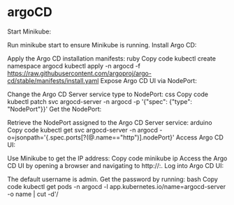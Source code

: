 # argoCD
Start Minikube:

Run minikube start to ensure Minikube is running.
Install Argo CD:

Apply the Argo CD installation manifests:
ruby
Copy code
kubectl create namespace argocd
kubectl apply -n argocd -f https://raw.githubusercontent.com/argoproj/argo-cd/stable/manifests/install.yaml
Expose Argo CD UI via NodePort:

Change the Argo CD Server service type to NodePort:
css
Copy code
kubectl patch svc argocd-server -n argocd -p '{"spec": {"type": "NodePort"}}'
Get the NodePort:

Retrieve the NodePort assigned to the Argo CD Server service:
arduino
Copy code
kubectl get svc argocd-server -n argocd -o=jsonpath='{.spec.ports[?(@.name=="http")].nodePort}'
Access Argo CD UI:

Use Minikube to get the IP address:
Copy code
minikube ip
Access the Argo CD UI by opening a browser and navigating to http://<minikube-ip>:<node-port>.
Log into Argo CD UI:

The default username is admin.
Get the password by running:
bash
Copy code
kubectl get pods -n argocd -l app.kubernetes.io/name=argocd-server -o name | cut -d'/
